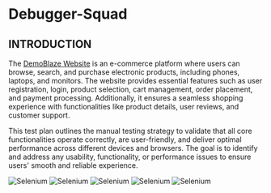 # Debugger-Squad
## INTRODUCTION
The [DemoBlaze Website](https://www.demoblaze.com/index.html "Visit DemoBlaze")
is an e-commerce platform where users can browse, search, and purchase electronic products, including phones, laptops, and monitors. The website provides essential features such as user registration, login, product selection, cart management, order placement, and payment processing. Additionally, it ensures a seamless shopping experience with functionalities like product details, user reviews, and customer support.

This test plan outlines the manual testing strategy to validate that all core functionalities operate correctly, are user-friendly, and deliver optimal performance across different devices and browsers. The goal is to identify and address any usability, functionality, or performance issues to ensure users' smooth and reliable experience.

![Selenium](https://img.shields.io/badge/Selenium-Automation-green?style=for-the-badge&logo=selenium&logoColor=white)
![Selenium](https://img.shields.io/badge/Selenium-Automation-green?style=flat&logo=selenium&logoColor=white)
![Selenium](https://img.shields.io/badge/Selenium-Automation-green?style=for-the-badge&logo=selenium)
![Selenium](https://img.shields.io/badge/Selenium-Automation-brightgreen)
![Selenium](https://img.shields.io/badge/Selenium-Automation-brightgreen?style=for-the-badge&logo=selenium)



